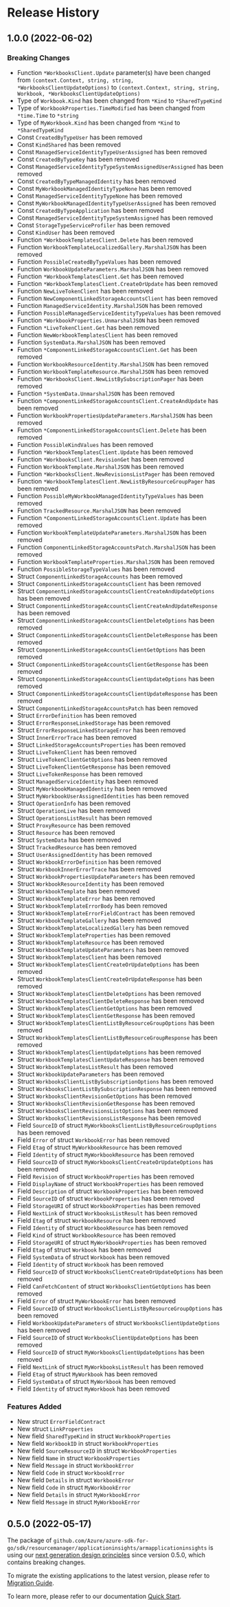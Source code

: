 # Release History

## 1.0.0 (2022-06-02)
### Breaking Changes

- Function `*WorkbooksClient.Update` parameter(s) have been changed from `(context.Context, string, string, *WorkbooksClientUpdateOptions)` to `(context.Context, string, string, Workbook, *WorkbooksClientUpdateOptions)`
- Type of `Workbook.Kind` has been changed from `*Kind` to `*SharedTypeKind`
- Type of `WorkbookProperties.TimeModified` has been changed from `*time.Time` to `*string`
- Type of `MyWorkbook.Kind` has been changed from `*Kind` to `*SharedTypeKind`
- Const `CreatedByTypeUser` has been removed
- Const `KindShared` has been removed
- Const `ManagedServiceIdentityTypeUserAssigned` has been removed
- Const `CreatedByTypeKey` has been removed
- Const `ManagedServiceIdentityTypeSystemAssignedUserAssigned` has been removed
- Const `CreatedByTypeManagedIdentity` has been removed
- Const `MyWorkbookManagedIdentityTypeNone` has been removed
- Const `ManagedServiceIdentityTypeNone` has been removed
- Const `MyWorkbookManagedIdentityTypeUserAssigned` has been removed
- Const `CreatedByTypeApplication` has been removed
- Const `ManagedServiceIdentityTypeSystemAssigned` has been removed
- Const `StorageTypeServiceProfiler` has been removed
- Const `KindUser` has been removed
- Function `*WorkbookTemplatesClient.Delete` has been removed
- Function `WorkbookTemplateLocalizedGallery.MarshalJSON` has been removed
- Function `PossibleCreatedByTypeValues` has been removed
- Function `WorkbookUpdateParameters.MarshalJSON` has been removed
- Function `*WorkbookTemplatesClient.Get` has been removed
- Function `*WorkbookTemplatesClient.CreateOrUpdate` has been removed
- Function `NewLiveTokenClient` has been removed
- Function `NewComponentLinkedStorageAccountsClient` has been removed
- Function `ManagedServiceIdentity.MarshalJSON` has been removed
- Function `PossibleManagedServiceIdentityTypeValues` has been removed
- Function `*WorkbookProperties.UnmarshalJSON` has been removed
- Function `*LiveTokenClient.Get` has been removed
- Function `NewWorkbookTemplatesClient` has been removed
- Function `SystemData.MarshalJSON` has been removed
- Function `*ComponentLinkedStorageAccountsClient.Get` has been removed
- Function `WorkbookResourceIdentity.MarshalJSON` has been removed
- Function `WorkbookTemplateResource.MarshalJSON` has been removed
- Function `*WorkbooksClient.NewListBySubscriptionPager` has been removed
- Function `*SystemData.UnmarshalJSON` has been removed
- Function `*ComponentLinkedStorageAccountsClient.CreateAndUpdate` has been removed
- Function `WorkbookPropertiesUpdateParameters.MarshalJSON` has been removed
- Function `*ComponentLinkedStorageAccountsClient.Delete` has been removed
- Function `PossibleKindValues` has been removed
- Function `*WorkbookTemplatesClient.Update` has been removed
- Function `*WorkbooksClient.RevisionGet` has been removed
- Function `WorkbookTemplate.MarshalJSON` has been removed
- Function `*WorkbooksClient.NewRevisionsListPager` has been removed
- Function `*WorkbookTemplatesClient.NewListByResourceGroupPager` has been removed
- Function `PossibleMyWorkbookManagedIdentityTypeValues` has been removed
- Function `TrackedResource.MarshalJSON` has been removed
- Function `*ComponentLinkedStorageAccountsClient.Update` has been removed
- Function `WorkbookTemplateUpdateParameters.MarshalJSON` has been removed
- Function `ComponentLinkedStorageAccountsPatch.MarshalJSON` has been removed
- Function `WorkbookTemplateProperties.MarshalJSON` has been removed
- Function `PossibleStorageTypeValues` has been removed
- Struct `ComponentLinkedStorageAccounts` has been removed
- Struct `ComponentLinkedStorageAccountsClient` has been removed
- Struct `ComponentLinkedStorageAccountsClientCreateAndUpdateOptions` has been removed
- Struct `ComponentLinkedStorageAccountsClientCreateAndUpdateResponse` has been removed
- Struct `ComponentLinkedStorageAccountsClientDeleteOptions` has been removed
- Struct `ComponentLinkedStorageAccountsClientDeleteResponse` has been removed
- Struct `ComponentLinkedStorageAccountsClientGetOptions` has been removed
- Struct `ComponentLinkedStorageAccountsClientGetResponse` has been removed
- Struct `ComponentLinkedStorageAccountsClientUpdateOptions` has been removed
- Struct `ComponentLinkedStorageAccountsClientUpdateResponse` has been removed
- Struct `ComponentLinkedStorageAccountsPatch` has been removed
- Struct `ErrorDefinition` has been removed
- Struct `ErrorResponseLinkedStorage` has been removed
- Struct `ErrorResponseLinkedStorageError` has been removed
- Struct `InnerErrorTrace` has been removed
- Struct `LinkedStorageAccountsProperties` has been removed
- Struct `LiveTokenClient` has been removed
- Struct `LiveTokenClientGetOptions` has been removed
- Struct `LiveTokenClientGetResponse` has been removed
- Struct `LiveTokenResponse` has been removed
- Struct `ManagedServiceIdentity` has been removed
- Struct `MyWorkbookManagedIdentity` has been removed
- Struct `MyWorkbookUserAssignedIdentities` has been removed
- Struct `OperationInfo` has been removed
- Struct `OperationLive` has been removed
- Struct `OperationsListResult` has been removed
- Struct `ProxyResource` has been removed
- Struct `Resource` has been removed
- Struct `SystemData` has been removed
- Struct `TrackedResource` has been removed
- Struct `UserAssignedIdentity` has been removed
- Struct `WorkbookErrorDefinition` has been removed
- Struct `WorkbookInnerErrorTrace` has been removed
- Struct `WorkbookPropertiesUpdateParameters` has been removed
- Struct `WorkbookResourceIdentity` has been removed
- Struct `WorkbookTemplate` has been removed
- Struct `WorkbookTemplateError` has been removed
- Struct `WorkbookTemplateErrorBody` has been removed
- Struct `WorkbookTemplateErrorFieldContract` has been removed
- Struct `WorkbookTemplateGallery` has been removed
- Struct `WorkbookTemplateLocalizedGallery` has been removed
- Struct `WorkbookTemplateProperties` has been removed
- Struct `WorkbookTemplateResource` has been removed
- Struct `WorkbookTemplateUpdateParameters` has been removed
- Struct `WorkbookTemplatesClient` has been removed
- Struct `WorkbookTemplatesClientCreateOrUpdateOptions` has been removed
- Struct `WorkbookTemplatesClientCreateOrUpdateResponse` has been removed
- Struct `WorkbookTemplatesClientDeleteOptions` has been removed
- Struct `WorkbookTemplatesClientDeleteResponse` has been removed
- Struct `WorkbookTemplatesClientGetOptions` has been removed
- Struct `WorkbookTemplatesClientGetResponse` has been removed
- Struct `WorkbookTemplatesClientListByResourceGroupOptions` has been removed
- Struct `WorkbookTemplatesClientListByResourceGroupResponse` has been removed
- Struct `WorkbookTemplatesClientUpdateOptions` has been removed
- Struct `WorkbookTemplatesClientUpdateResponse` has been removed
- Struct `WorkbookTemplatesListResult` has been removed
- Struct `WorkbookUpdateParameters` has been removed
- Struct `WorkbooksClientListBySubscriptionOptions` has been removed
- Struct `WorkbooksClientListBySubscriptionResponse` has been removed
- Struct `WorkbooksClientRevisionGetOptions` has been removed
- Struct `WorkbooksClientRevisionGetResponse` has been removed
- Struct `WorkbooksClientRevisionsListOptions` has been removed
- Struct `WorkbooksClientRevisionsListResponse` has been removed
- Field `SourceID` of struct `MyWorkbooksClientListByResourceGroupOptions` has been removed
- Field `Error` of struct `WorkbookError` has been removed
- Field `Etag` of struct `MyWorkbookResource` has been removed
- Field `Identity` of struct `MyWorkbookResource` has been removed
- Field `SourceID` of struct `MyWorkbooksClientCreateOrUpdateOptions` has been removed
- Field `Revision` of struct `WorkbookProperties` has been removed
- Field `DisplayName` of struct `WorkbookProperties` has been removed
- Field `Description` of struct `WorkbookProperties` has been removed
- Field `SourceID` of struct `WorkbookProperties` has been removed
- Field `StorageURI` of struct `WorkbookProperties` has been removed
- Field `NextLink` of struct `WorkbooksListResult` has been removed
- Field `Etag` of struct `WorkbookResource` has been removed
- Field `Identity` of struct `WorkbookResource` has been removed
- Field `Kind` of struct `WorkbookResource` has been removed
- Field `StorageURI` of struct `MyWorkbookProperties` has been removed
- Field `Etag` of struct `Workbook` has been removed
- Field `SystemData` of struct `Workbook` has been removed
- Field `Identity` of struct `Workbook` has been removed
- Field `SourceID` of struct `WorkbooksClientCreateOrUpdateOptions` has been removed
- Field `CanFetchContent` of struct `WorkbooksClientGetOptions` has been removed
- Field `Error` of struct `MyWorkbookError` has been removed
- Field `SourceID` of struct `WorkbooksClientListByResourceGroupOptions` has been removed
- Field `WorkbookUpdateParameters` of struct `WorkbooksClientUpdateOptions` has been removed
- Field `SourceID` of struct `WorkbooksClientUpdateOptions` has been removed
- Field `SourceID` of struct `MyWorkbooksClientUpdateOptions` has been removed
- Field `NextLink` of struct `MyWorkbooksListResult` has been removed
- Field `Etag` of struct `MyWorkbook` has been removed
- Field `SystemData` of struct `MyWorkbook` has been removed
- Field `Identity` of struct `MyWorkbook` has been removed

### Features Added

- New struct `ErrorFieldContract`
- New struct `LinkProperties`
- New field `SharedTypeKind` in struct `WorkbookProperties`
- New field `WorkbookID` in struct `WorkbookProperties`
- New field `SourceResourceID` in struct `WorkbookProperties`
- New field `Name` in struct `WorkbookProperties`
- New field `Message` in struct `WorkbookError`
- New field `Code` in struct `WorkbookError`
- New field `Details` in struct `WorkbookError`
- New field `Code` in struct `MyWorkbookError`
- New field `Details` in struct `MyWorkbookError`
- New field `Message` in struct `MyWorkbookError`


## 0.5.0 (2022-05-17)

The package of `github.com/Azure/azure-sdk-for-go/sdk/resourcemanager/applicationinsights/armapplicationinsights` is using our [next generation design principles](https://azure.github.io/azure-sdk/general_introduction.html) since version 0.5.0, which contains breaking changes.

To migrate the existing applications to the latest version, please refer to [Migration Guide](https://aka.ms/azsdk/go/mgmt/migration).

To learn more, please refer to our documentation [Quick Start](https://aka.ms/azsdk/go/mgmt).